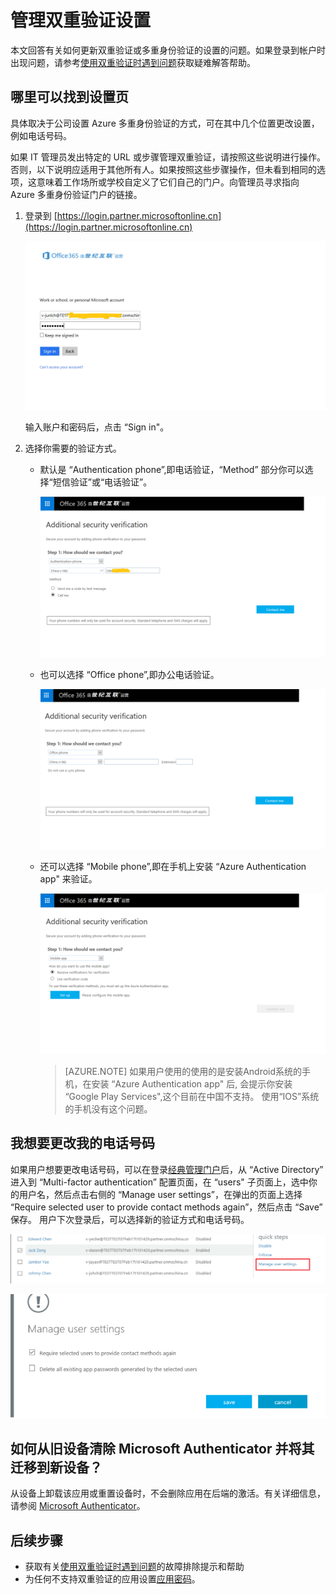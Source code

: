 <!-- 下面的内容是根据 Mooncake的功能重新定制的。 -->

<properties
    pageTitle="管理双重验证设置 | Azure"
    description="管理如何使用 Azure 多重身份验证，包括更改联系信息或配置设备。"
    services="multi-factor-authentication"
    keywords="多重身份验证客户端, 身份验证问题, 相关性 ID"
    documentationcenter=""
    author="kgremban"
    manager="femila"
    editor="yossib" />
<tags
    ms.assetid="d3372d9a-9ad1-4609-bdcf-2c4ca9679a3b"
    ms.service="multi-factor-authentication"
    ms.workload="identity"
    ms.tgt_pltfrm="na"
    ms.devlang="na"
    ms.topic="article"
    ms.date="11/23/2016"
    wacn.date="02/17/2017"
    ms.author="kgremban" />  

# 管理双重验证设置
本文回答有关如何更新双重验证或多重身份验证的设置的问题。如果登录到帐户时出现问题，请参考[使用双重验证时遇到问题](/documentation/articles/multi-factor-authentication-end-user-troubleshoot/)获取疑难解答帮助。

## 哪里可以找到设置页
具体取决于公司设置 Azure 多重身份验证的方式，可在其中几个位置更改设置，例如电话号码。

如果 IT 管理员发出特定的 URL 或步骤管理双重验证，请按照这些说明进行操作。否则，以下说明应适用于其他所有人。如果按照这些步骤操作，但未看到相同的选项，这意味着工作场所或学校自定义了它们自己的门户。向管理员寻求指向 Azure 多重身份验证门户的链接。

1. 登录到 [https://login.partner.microsoftonline.cn](https://login.partner.microsoftonline.cn)

	![1](./media/multi-factor-authentication-end-user-manage/1.png)  

	输入账户和密码后，点击 “Sign in"。

2. 选择你需要的验证方式。

	- 默认是 “Authentication phone”,即电话验证，“Method” 部分你可以选择“短信验证”或“电话验证”。

		![2](./media/multi-factor-authentication-end-user-manage/2.png)  

	- 也可以选择 “Office phone”,即办公电话验证。

		![3](./media/multi-factor-authentication-end-user-manage/3.png)  

	- 还可以选择 “Mobile phone”,即在手机上安装 “Azure Authentication app" 来验证。

		![4](./media/multi-factor-authentication-end-user-manage/4.png)  

		> [AZURE.NOTE] 如果用户使用的使用的是安装Android系统的手机，在安装 “Azure Authentication app" 后,
		> 会提示你安装 “Google Play Services",这个目前在中国不支持。 使用“IOS”系统的手机没有这个问题。
		> 

## 我想要更改我的电话号码

如果用户想要更改电话号码，可以在登录[经典管理门户](https://manage.windowsazure.cn)后，从 “Active Directory” 进入到 “Multi-factor authentication” 配置页面，在 “users" 子页面上，选中你的用户名，然后点击右侧的 “Manage user settings”，在弹出的页面上选择 “Require selected user to provide contact methods again”，然后点击 “Save” 保存。 用户下次登录后，可以选择新的验证方式和电话号码。

![5](./media/multi-factor-authentication-end-user-manage/5.png)  

![6](./media/multi-factor-authentication-end-user-manage/6.png)  

## 如何从旧设备清除 Microsoft Authenticator 并将其迁移到新设备？
从设备上卸载该应用或重置设备时，不会删除应用在后端的激活。有关详细信息，请参阅 [Microsoft Authenticator](/documentation/articles/multi-factor-authentication-microsoft-authenticator/)。

## 后续步骤
- 获取有关[使用双重验证时遇到问题](/documentation/articles/multi-factor-authentication-end-user-troubleshoot/)的故障排除提示和帮助
- 为任何不支持双重验证的应用设置[应用密码](/documentation/articles/multi-factor-authentication-end-user-app-passwords/)。

<!---HONumber=Mooncake_0103_2017-->
